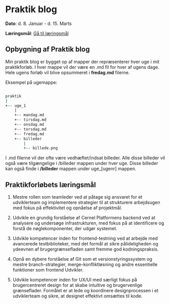 # Praktik blog

**Dato**: d. 8. Januar - d. 15. Marts

**Læringsmål**: [Gå til læringsmål](#praktikforløbets-læringsmål)


## Opbygning af Praktik blog

Min praktik blog er bygget op af mapper der repræsenterer hver uge i mit praktikforløb.
I hver mappe vil der være en .md fil for hver af ugens dage. Hele ugens forløb vil blive opsummeret i **fredag.md** filerne. 

Eksempel på ugemappe:

```sh

praktik
|
+-- uge_1
    |
    +-- mandag.md
    +-- tirsdag.md 
    +-- onsdag.md 
    +-- torsdag.md 
    +-- fredag.md
    +-- billeder
        |
        +-- billede.png

```


I .md filerne vil der ofte være vedhæftet/indsat billeder. Alle disse billeder vil også være tilgængelige i /billeder mappen under hver uge.
Disse billeder kan også finde i **/billeder** mappen under uge_[ugenr] mappen.

## Praktikforløbets læringsmål

1. Mestre rollen som teamleder ved at påtage sig ansvaret for et udviklerteam og implementere strategier til at strukturere arbejdsugen med fokus på effektivitet og opnåelse af projektmål.

2. Udvikle en grundig forståelse af Cernel Platformens backend ved at analysere og undersøge infrastrukturen, med fokus på at identificere og forstå de nøglekomponenter, der udgør systemet.

3. Udvikle kompetencer inden for frontend-testning ved at arbejde med avancerede testbiblioteker, med det formål at sikre pålideligheden og ydeevnen af brugergrænsefladen samt fremme god kodningspraksis.

4. Opnå en dybere forståelse af Git som et versionstyringssystem og mestre branch-strategier, merge-konfliktløsning og andre essentielle funktioner som frontend Udvikler.

5. Udvikle kompetencer inden for UX/UI med særligt fokus på brugercentreret design for at skabe intuitive og brugervenlige grænseflader. Formålet er at lede og koordinere designprocessen i et udviklerteam og sikre, at designet effektivt omsættes til kode.
